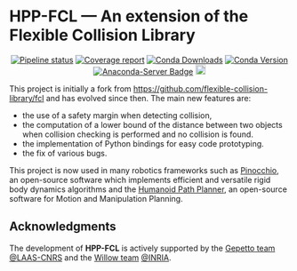 HPP-FCL — An extension of the Flexible Collision Library
=======

<p align="center">
  <a href="https://gepgitlab.laas.fr/humanoid-path-planner/hpp-fcl/commits/master/"><img src="https://gepgitlab.laas.fr/humanoid-path-planner/hpp-fcl/badges/master/pipeline.svg" alt="Pipeline status"/></a>
  <a href="http://projects.laas.fr/gepetto/doc/humanoid-path-planner/hpp-fcl/master/coverage/"><img src="https://gepgitlab.laas.fr/humanoid-path-planner/hpp-fcl/badges/master/coverage.svg?job=doc-coverage" alt="Coverage report"/></a>
  <a href="https://anaconda.org/conda-forge/hpp-fcl"><img src="https://img.shields.io/conda/dn/conda-forge/hpp-fcl.svg" alt="Conda Downloads"/></a>
  <a href="https://anaconda.org/conda-forge/hpp-fcl"><img src="https://img.shields.io/conda/vn/conda-forge/hpp-fcl.svg" alt="Conda Version"/></a>
  <a href="https://conda.anaconda.org/conda-forge"><img src="https://anaconda.org/conda-forge/hpp-fcl/badges/installer/conda.svg" alt="Anaconda-Server Badge"/></a>
  <a href="https://badge.fury.io/py/hpp-fcl"><img src="https://badge.fury.io/py/hpp-fcl.svg" alt="PyPI version" height="18"></a>
</p>

This project is initially a fork from https://github.com/flexible-collision-library/fcl and has evolved since then.
The main new features are:
- the use of a safety margin when detecting collision,
- the computation of a lower bound of the distance between two objects when collision checking is performed and no collision is found.
- the implementation of Python bindings for easy code prototyping.
- the fix of various bugs.

This project is now used in many robotics frameworks such as [Pinocchio](https://github.com/stack-of-tasks/pinocchio), an open-source software which implements efficient and versatile rigid body dynamics algorithms and the [Humanoid Path Planner](https://humanoid-path-planner.github.io/hpp-doc), an open-source software for Motion and Manipulation Planning.

## Acknowledgments

The development of **HPP-FCL** is actively supported by the [Gepetto team](http://projects.laas.fr/gepetto/) [@LAAS-CNRS](http://www.laas.fr) and the [Willow team](https://www.di.ens.fr/willow/) [@INRIA](http://www.inria.fr).

